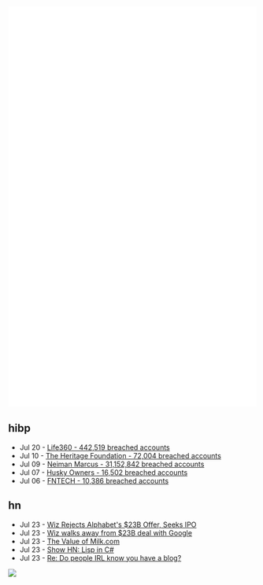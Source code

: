 ![Metrics](https://raw.githubusercontent.com/phixion/phixion/master/metrics.svg)

## hibp

<!--
for https://github.com/phixion/phixion/blob/main/.github/workflows/feeds.yml
-->
<!--START_SECTION:haveibeenpwnd-->
- Jul 20 - [Life360 - 442,519 breached accounts](https://haveibeenpwned.com/PwnedWebsites#Life360)
- Jul 10 - [The Heritage Foundation - 72,004 breached accounts](https://haveibeenpwned.com/PwnedWebsites#TheHeritageFoundation)
- Jul 09 - [Neiman Marcus - 31,152,842 breached accounts](https://haveibeenpwned.com/PwnedWebsites#NeimanMarcus)
- Jul 07 - [Husky Owners - 16,502 breached accounts](https://haveibeenpwned.com/PwnedWebsites#HuskyOwners)
- Jul 06 - [FNTECH - 10,386 breached accounts](https://haveibeenpwned.com/PwnedWebsites#RobloxDeveloperConference2024)
<!--END_SECTION:haveibeenpwnd-->

## hn

<!--
for https://github.com/phixion/phixion/blob/main/.github/workflows/feeds.yml
-->
<!--START_SECTION:hn-->
- Jul 23 - [Wiz Rejects Alphabet's $23B Offer, Seeks IPO](https://www.bloomberg.com/news/articles/2024-07-23/cyber-firm-wiz-rejects-alphabet-s-23-billion-offer-seeks-ipo)
- Jul 23 - [Wiz walks away from $23B deal with Google](https://www.cnbc.com/2024/07/23/google-wiz-deal-dead.html)
- Jul 23 - [The Value of Milk.com](https://milk.com/value/)
- Jul 23 - [Show HN: Lisp in C#](https://github.com/codr7/sharpl)
- Jul 23 - [Re: Do people IRL know you have a blog?](https://lars-christian.com/re-do-people-irl-know-you-have-a-blog/)
<!--END_SECTION:hn-->

<!--
for https://yhype.me
-->
![](https://hit.yhype.me/github/profile?user_id=13013670)

